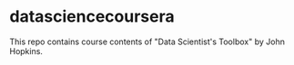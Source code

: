 # datasciencecoursera

This repo contains course contents of "Data Scientist's Toolbox" by John Hopkins.
